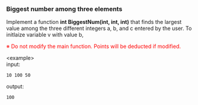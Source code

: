 ### Biggest number among three elements

Implement a function **int BiggestNum(int, int, int)** that finds the largest value among the three different integers a, b, and c entered by the user.
To initlaize variable v with value b,

<span style="color: #f00">※ Do not modify the main function. Points will be deducted if modified.</span>

&lt;example&gt;  
input:
```
10 100 50
```

output:
```
100
```